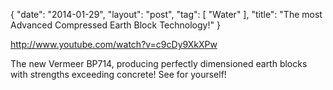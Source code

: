 {
   "date": "2014-01-29",
   "layout": "post",
   "tag": [
      "Water"
   ],
   "title": "The most Advanced Compressed Earth Block Technology!"
}

http://www.youtube.com/watch?v=c9cDy9XkXPw  

The new Vermeer BP714, producing perfectly dimensioned earth blocks with strengths exceeding concrete! See for yourself!